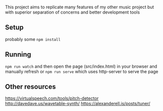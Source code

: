 This project aims to replicate many features of my other music project but with superior separation of concerns
and better development tools


## Setup
probably some 
``` npm install ```


## Running

``` npm run watch ```
and then open the page (src/index.html) in your browser and manually refresh or
``` npm run serve ``` which uses http-server to serve the page



## Other resources
https://virtualspeech.com/tools/pitch-detector
http://davedave.us/wavetable-synth/
https://alexanderell.is/posts/tuner/

